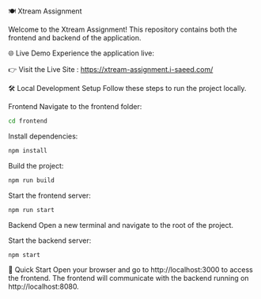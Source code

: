 🍽️ Xtream Assignment

Welcome to the Xtream Assignment! This repository contains both the frontend and backend of the application.

🌐 Live Demo
Experience the application live:

👉 Visit the Live Site : https://xtream-assignment.i-saeed.com/

🛠️ Local Development Setup
Follow these steps to run the project locally.

Frontend
Navigate to the frontend folder:

```bash
cd frontend
```
Install dependencies:

```bash
npm install
```

Build the project:
```bash
npm run build
```

Start the frontend server:

```bash
npm run start
```

Backend
Open a new terminal and navigate to the root of the project.

Start the backend server:

```bash
npm start
```

🚀 Quick Start
Open your browser and go to http://localhost:3000 to access the frontend.
The frontend will communicate with the backend running on http://localhost:8080.
